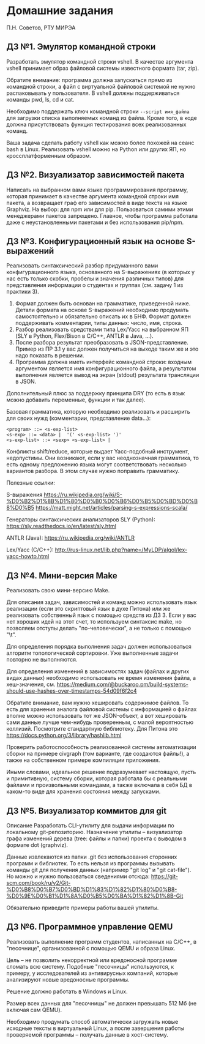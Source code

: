 # Домашние задания

П.Н. Советов, РТУ МИРЭА

## ДЗ №1. Эмулятор командной строки

Разработать эмулятор командной строки vshell.
В качестве аргумента vshell принимает образ файловой системы известного формата (tar, zip).

Обратите внимание: программа должна запускаться прямо из командной строки, а файл с виртуальной файловой системой не нужно распаковывать у пользователя.
В vshell должны поддерживаться команды pwd, ls, cd и cat.

Необходимо поддержать ключ командной строки `--script имя_файла` для загрузки списка выполняемых команд из файла.
Кроме того, в коде должна присутствовать функция тестирования всех реализованных команд.

Ваша задача сделать работу vshell как можно более похожей на сеанс bash в Linux.
Реализовать vshell можно на Python или других ЯП, но кроссплатформенным образом.

## ДЗ №2. Визуализатор зависимостей пакета

Написать на выбранном вами языке программирования программу, которая принимает в качестве аргумента командной строки имя пакета, а возвращает граф его зависимостей в виде текста на языке Graphviz. На выбор: для npm или для pip. Пользоваться самими этими менеджерами пакетов запрещено. Главное, чтобы программа работала даже с неустановленными пакетами и без использования pip/npm.

## ДЗ №3. Конфигурационный язык на основе S-выражений

Реализовать синтаксический разбор придуманного вами конфигурационного языка, основанного на S-выражениях (в которых у нас есть только скобки, пробелы и значения различных типов) для представления информации о студентах и группах (см. задачу 1 из практики 3).

1. Формат должен быть основан на грамматике, приведенной ниже. Детали формата на основе S-выражений необходимо продумать самостоятельно и обязательно описать их в БНФ. Формат должен поддерживать комментарии, типы данных: число, имя, строка.
2. Разбор реализовать средствами типа Lex/Yacc на выбранном ЯП (SLY в Python, Flex/Bison в C/C++, ANTLR в Java, ...).
3. После разбора результат преобразовать в JSON-представление. Пример из ПР 3.1 у вас должен получиться на выходе таким же и это надо показать в решении.
4. Программа должна иметь интерфейс командной строки: входным аргументом является имя конфигурационного файла, а результатом выполнения является вывод на экран (stdout) результата трансляции в JSON.

Дополнительный плюс за поддержку принципа DRY (то есть в язык можно добавить переменные, функции и так далее).

Базовая грамматика, которую необходимо реализовать и расширить для своих нужд (комментарии, представление data...):

```
<program> ::= <s-exp-list> 
<s-exp> ::= <data> |  '(' <s-exp-list> ')'
<s-exp-list> ::= <sexp> <s-exp-list> |
```

Конфликты shift/reduce, которые выдает Yacc-подобный инструмент, недопустимы. Они возникают, если у вас неоднозначная грамматика, то есть одному предложению языка могут соответствовать несколько вариантов разбора. В этом случае нужно поправить грамматику.

Полезные ссылки:

S-выражения https://ru.wikipedia.org/wiki/S-%D0%B2%D1%8B%D1%80%D0%B0%D0%B6%D0%B5%D0%BD%D0%B8%D0%B5
https://matt.might.net/articles/parsing-s-expressions-scala/

Генераторы синтаксических анализаторов
SLY (Python): https://sly.readthedocs.io/en/latest/sly.html

ANTLR (Java): https://ru.wikipedia.org/wiki/ANTLR

Lex/Yacc (C/C++): http://rus-linux.net/lib.php?name=/MyLDP/algol/lex-yacc-howto.html

## ДЗ №4. Мини-версия Make

Реализовать свою мини-версию Make.

Для описания задач, зависимостей и команд можно использовать язык реализации (если это скриптовый язык в духе Питона) или же реализовать собственный язык с помощью средств из ДЗ 3. Если у вас нет хороших идей на этот счет, то используем синтаксис make, но позволяем отступы делать "по-человечески", а не только с помощью "\t".

Для определения порядка выполнения задач должен использоваться алгоритм топологической сортировки. Уже выполненные задачи повторно не выполняются.

Для определения изменений в зависимостях задач (файлах и других видах данных) необходимо использовать не время изменения файла, а хеш-значения, см. https://medium.com/@buckaroo.pm/build-systems-should-use-hashes-over-timestamps-54d09f6f2c4

Обратите внимание, вам нужно хешировать содержимое файлов. То есть для хранения аналога файловой системы с информацией о файлах вполне можно использовать тот же JSON-объект, а вот хешировать сами данные лучше чем-нибудь проверенным, с малой вероятностью коллизий. Посмотрите стандартную библиотеку. Для Питона это https://docs.python.org/3/library/hashlib.html

Проверить работоспособность реализованной системы автоматизации сборки на примере civgraph (том варианте, где создаются файлы!), а также на собственном примере компиляции приложения.

Иными словами, идеальное решение подразумевает настоящую, пусть и примитивную, систему сборки, которая работала бы с реальными файлами и произвольными командами, а также включала в себя БД в каком-то виде для хранения состояния между запусками.

## ДЗ №5. Визуализатор коммитов для git
Описание  Разработать CLI-утилиту для выдачи информации по локальному git-репозиторию. Назначение утилиты – визуализатор графа изменений дерева (tree: файлы и папки) проекта с выводом в формате dot (graphviz).

Данные извлекаются из папки .git без использования сторонних программ и библиотек. То есть нельзя из программы вызывать команды git для получения данных (например "git log" и "git cat-file"). Но можно и нужно пользоваться сведениями отсюда: https://git-scm.com/book/ru/v2/Git-%D0%B8%D0%B7%D0%BD%D1%83%D1%82%D1%80%D0%B8-%D0%9E%D0%B1%D1%8A%D0%B5%D0%BA%D1%82%D1%8B-Git

Обязательно приведите примеры работы вашей утилиты.

## ДЗ №6. Программное управление QEMU

Реализовать выполнение программ студентов, написанных на C/C++, в "песочнице", организованной с помощью QEMU и образа Linux.

Цель – не позволить некорректной или вредоносной программе сломать всю систему. Подобные "песочницы" используются, к примеру, у исследователей из антивирусных компаний, которые анализируют новые вредоносные программы.

Решение должно работать в Windows и Linux.

Размер всех данных для "песочницы" не должен превышать 512 Мб (не включая сам QEMU).

Необходимо продумать способ автоматически загружать новые исходные тексты в виртуальный Linux, а после завершения работы проверяемой программы – получать данные в хост-систему.